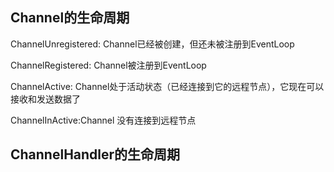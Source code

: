 ##  Channel的生命周期
ChannelUnregistered: Channel已经被创建，但还未被注册到EventLoop

ChannelRegistered: Channel被注册到EventLoop

ChannelActive: Channel处于活动状态（已经连接到它的远程节点），它现在可以接收和发送数据了

ChannelInActive:Channel 没有连接到远程节点

## ChannelHandler的生命周期


